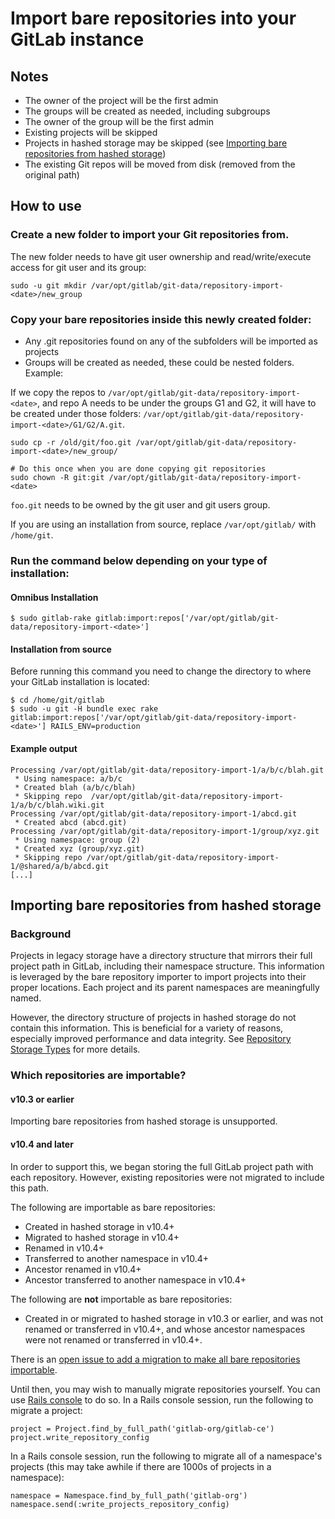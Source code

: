 # Import bare repositories into your GitLab instance

## Notes

- The owner of the project will be the first admin
- The groups will be created as needed, including subgroups
- The owner of the group will be the first admin
- Existing projects will be skipped
- Projects in hashed storage may be skipped (see [Importing bare repositories from hashed storage](#importing-bare-repositories-from-hashed-storage))
- The existing Git repos will be moved from disk (removed from the original path)

## How to use

### Create a new folder to import your Git repositories from.

The new folder needs to have git user ownership and read/write/execute access for git user and its group:

```
sudo -u git mkdir /var/opt/gitlab/git-data/repository-import-<date>/new_group
```

### Copy your bare repositories inside this newly created folder:

- Any .git repositories found on any of the subfolders will be imported as projects
- Groups will be created as needed, these could be nested folders. Example:

If we copy the repos to `/var/opt/gitlab/git-data/repository-import-<date>`, and repo A needs to be under the groups G1 and G2, it will
have to be created under those folders: `/var/opt/gitlab/git-data/repository-import-<date>/G1/G2/A.git`.

```
sudo cp -r /old/git/foo.git /var/opt/gitlab/git-data/repository-import-<date>/new_group/

# Do this once when you are done copying git repositories
sudo chown -R git:git /var/opt/gitlab/git-data/repository-import-<date>
```

`foo.git` needs to be owned by the git user and git users group.

If you are using an installation from source, replace `/var/opt/gitlab/` with `/home/git`.

### Run the command below depending on your type of installation:

#### Omnibus Installation

```
$ sudo gitlab-rake gitlab:import:repos['/var/opt/gitlab/git-data/repository-import-<date>']
```

#### Installation from source

Before running this command you need to change the directory to where your GitLab installation is located:

```
$ cd /home/git/gitlab
$ sudo -u git -H bundle exec rake gitlab:import:repos['/var/opt/gitlab/git-data/repository-import-<date>'] RAILS_ENV=production
```

#### Example output

```
Processing /var/opt/gitlab/git-data/repository-import-1/a/b/c/blah.git
 * Using namespace: a/b/c
 * Created blah (a/b/c/blah)
 * Skipping repo  /var/opt/gitlab/git-data/repository-import-1/a/b/c/blah.wiki.git
Processing /var/opt/gitlab/git-data/repository-import-1/abcd.git
 * Created abcd (abcd.git)
Processing /var/opt/gitlab/git-data/repository-import-1/group/xyz.git
 * Using namespace: group (2)
 * Created xyz (group/xyz.git)
 * Skipping repo /var/opt/gitlab/git-data/repository-import-1/@shared/a/b/abcd.git
[...]
```

## Importing bare repositories from hashed storage

### Background

Projects in legacy storage have a directory structure that mirrors their full
project path in GitLab, including their namespace structure. This information is
leveraged by the bare repository importer to import projects into their proper
locations. Each project and its parent namespaces are meaningfully named.

However, the directory structure of projects in hashed storage do not contain
this information. This is beneficial for a variety of reasons, especially
improved performance and data integrity. See
[Repository Storage Types](../administration/repository_storage_types.md) for
more details.

### Which repositories are importable?

#### v10.3 or earlier

Importing bare repositories from hashed storage is unsupported.

#### v10.4 and later

In order to support this, we began storing the full GitLab project path with
each repository. However, existing repositories were not migrated to include
this path.

The following are importable as bare repositories:

- Created in hashed storage in v10.4+
- Migrated to hashed storage in v10.4+
- Renamed in v10.4+
- Transferred to another namespace in v10.4+
- Ancestor renamed in v10.4+
- Ancestor transferred to another namespace in v10.4+

The following are **not** importable as bare repositories:

- Created in or migrated to hashed storage in v10.3 or earlier, and was not
  renamed or transferred in v10.4+, and whose ancestor namespaces were not
  renamed or transferred in v10.4+.

There is an [open issue to add a migration to make all bare repositories
importable](https://gitlab.com/gitlab-org/gitlab-ce/issues/41776).

Until then, you may wish to manually migrate repositories yourself. You can use
[Rails console](https://docs.gitlab.com/omnibus/maintenance/#starting-a-rails-console-session)
to do so. In a Rails console session, run the following to migrate a project:

```
project = Project.find_by_full_path('gitlab-org/gitlab-ce')
project.write_repository_config
```

In a Rails console session, run the following to migrate all of a namespace's
projects (this may take awhile if there are 1000s of projects in a namespace):

```
namespace = Namespace.find_by_full_path('gitlab-org')
namespace.send(:write_projects_repository_config)
```